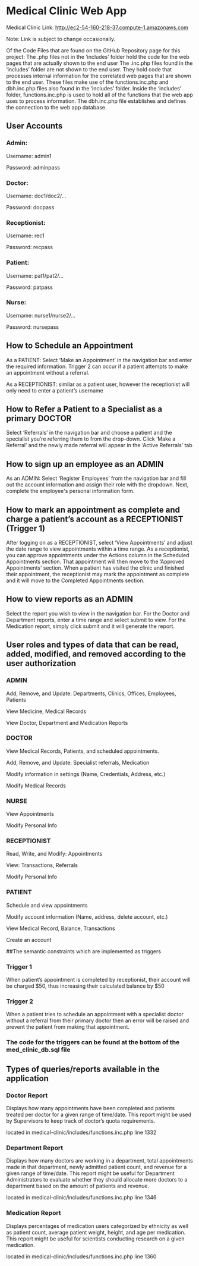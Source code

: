 # Medical Clinic Web App
Medical Clinic Link: http://ec2-54-160-218-37.compute-1.amazonaws.com

Note: Link is subject to change occasionally.

Of the Code Files that are found on the GitHub Repository page for this project:
The .php files not in the ‘includes’ folder hold the code for the web pages that are actually shown to the end user
The .inc.php files found in the ‘includes’ folder are not shown to the end user. They hold code that processes internal information for the correlated web pages that are shown to the end user. These files make use of the functions.inc.php and dbh.inc.php files also found in the ‘includes’ folder.
Inside the ‘includes’ folder, functions.inc.php is used to hold all of the functions that the web app uses to process information. The dbh.inc.php file establishes and defines the connection to the web app database.

## User Accounts

### Admin:

Username: admin1

Password: adminpass

### Doctor:	

Username: doc1/doc2/…

Password: docpass	

### Receptionist:

Username: rec1

Password: recpass

### Patient: 

Username: pat1/pat2/…

Password: patpass

### Nurse: 

Username: nurse1/nurse2/…

Password: nursepass

## How to Schedule an Appointment

As a PATIENT: Select ‘Make an Appointment’ in the navigation bar and enter the required information. Trigger 2 can occur if a patient attempts to make an appointment without a referral. 

As a RECEPTIONIST: similar as a patient user, however the receptionist will only need to enter a patient’s username

## How to Refer a Patient to a Specialist as a primary DOCTOR

Select ‘Referrals’ in the navigation bar and choose a patient and the specialist you’re referring them to from the drop-down. Click ‘Make a Referral’ and the newly made referral will appear in the ‘Active Referrals’ tab

## How to sign up an employee as an ADMIN 

As an ADMIN: Select ‘Register Employees’ from the navigation bar and fill out the account information and assign their role with the dropdown. Next, complete the employee's personal information form.

## How to mark an appointment as complete and charge a patient’s account as a RECEPTIONIST (Trigger 1) 

After logging on as a RECEPTIONIST, select ‘View Appointments’ and adjust the date range to view appointments within a time range. As a receptionist, you can approve appointments under the Actions column in the Scheduled Appointments section. That appointment will then move to the ‘Approved Appointments’ section. When a patient has visited the clinic and finished their appointment, the receptionist may mark the appointment as complete and it will move to the Completed Appointments section.

## How to view reports as an ADMIN

Select the report you wish to view in the navigation bar. For the Doctor and Department reports, enter a time range and select submit to view. For the Medication report, simply click submit and it will generate the report. 

## User roles and types of data that can be read, added, modified, and removed according to the user authorization

### ADMIN

Add, Remove, and Update: Departments, Clinics, Offices, Employees, Patients

View Medicine, Medical Records

View Doctor, Department and Medication Reports

### DOCTOR

View Medical Records, Patients, and scheduled appointments.

Add, Remove, and Update: Specialist referrals, Medication

Modify information in settings (Name, Credentials, Address, etc.)

Modify Medical Records

### NURSE

View Appointments

Modify Personal Info

### RECEPTIONIST

Read, Write, and Modify: Appointments

View: Transactions, Referrals

Modify Personal Info

### PATIENT

Schedule and view appointments

Modify account information (Name, address, delete account, etc.)

View Medical Record, Balance, Transactions

Create an account

##The semantic constraints which are implemented as triggers

### Trigger 1

When patient’s appointment is completed by receptionist, their account will be charged $50, thus increasing their calculated balance by $50
 
### Trigger 2

When a patient tries to schedule an appointment with a specialist doctor without a referral from their primary doctor then an error will be raised and prevent the patient from making that appointment.

### The code for the triggers can be found at the bottom of the med_clinic_db.sql file

## Types of queries/reports available in the application

### Doctor Report

Displays how many appointments have been completed and patients treated per doctor for a given range of time/date. This report might be used by Supervisors to keep track of doctor’s quota requirements.

located in medical-clinic/includes/functions.inc.php line 1332

### Department Report

Displays how many doctors are working in a department, total appointments made in that department, newly admitted patient count, and revenue for a given range of time/date. This report might be useful for Department Administrators to evaluate whether they should allocate more doctors to a department based on the amount of patients and revenue.

located in medical-clinic/includes/functions.inc.php line 1346

### Medication Report

Displays percentages of medication users categorized by ethnicity as well as patient count, average patient weight, height, and age per medication. This report might be useful for scientists conducting research on a given medication. 

located in medical-clinic/includes/functions.inc.php line 1360

